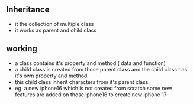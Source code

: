 ## Inheritance 
- it the collection of multiple class 
- it works as parent and child class

## working
- a class contains it's property and method ( data and function)
- a child class is created from those parent class and the child class has it's own property and method
- this child class inherit characters from it's parent class.
- eg. a new iphone16 which is not created from scratch some new features are added on those iphone16 to create new iphone 17